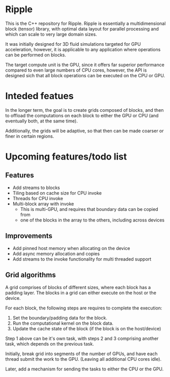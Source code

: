 # Ripple

This is the C++ repository for Ripple. Ripple is essentially a multidimensional
block (tensor) library, with optimal data layout for parallel processing and
which can scale to very large domain sizes. 

It was initially designed for 3D fluid simulations targeted for GPU
acceleration, however, it is applicable to any application where operations can
be performed on blocks.

The target compute unit is the GPU, since it offers far superior performance
compared to even large numbers of CPU cores, however, the API is designed sich
that all block operations can be executed on the CPU or GPU.

# Inteded featues

In the longer term, the goal is to create grids composed of blocks, and then to
offload the computations on each block to either the GPU or CPU (and eventually
both, at the same time).

Additionally, the grids will be adaptive, so that then can be made coarser or
finer in certain regions.

# Upcoming features/todo list

## Features

- Add streams to blocks
- Tiling based on cache size for CPU invoke
- Threads for CPU invoke
- Multi-block array with invoke
  - This is multi-GPU, and requires that boundary data can be copied from
  - one of the blocks in the array to the others, including across devices

## Improvements

- Add pinned host memory when allocating on the device
- Add async memory allocation and copies
- Add streams to the invoke functionality for multi threaded support

## Grid algorithms

A grid comprises of blocks of different sizes, where each block has a padding
layer. The blocks in a grid can either execute on the host or the device. 

For each block, the following steps are requires to complete the execution:

1. Set the boundary/padding data for the block.
2. Run the computational kernel on the block data.
3. Update the cache state of the block (if the block is on the host/device)

Step 1 above can be it's own task, with steps 2 and 3 comprising another task,
which depends on the previous task.

Initially, break grid into segments of the number of GPUs, and have each thread
submit the work to the GPU. (Leaving all additional CPU cores idle).

Later, add a mechanism for sending the tasks to either the CPU or the GPU.

